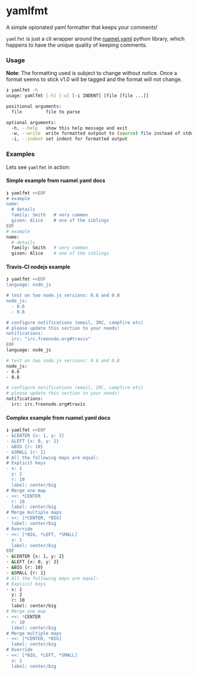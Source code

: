 # yamlfmt

A simple opionated yaml formatter that keeps your comments!

`yamlfmt` is just a cli wrapper around the [ruamel.yaml](https://bitbucket.org/ruamel/yaml) python library, which happens to have the unique quality of keeping comments.

### Usage

**Note**:
The formatting used is subject to change without notice.
Once a format seems to stick v1.0 will be tagged and the format will not change.

```sh
❯ yamlfmt -h
usage: yamlfmt [-h] [-w] [-i INDENT] [file [file ...]]

positional arguments:
  file         file to parse

optional arguments:
  -h, --help   show this help message and exit
  -w, --write  write formatted outpout to (source) file instead of stdout
  -i, --indent set indent for formatted output
```

### Examples

Lets see `yamlfmt` in action:

#### Simple example from ruamel.yaml docs
```sh
❯ yamlfmt <<EOF
# example
name:
  # details
  family: Smith   # very common
  given: Alice    # one of the siblings
EOF
# example
name:
  # details
  family: Smith   # very common
  given: Alice    # one of the siblings
```

#### Travis-CI nodejs example
```sh
❯ yamlfmt <<EOF
language: node_js

# test on two node.js versions: 0.6 and 0.8
node_js:
  - 0.6
  - 0.8

# configure notifications (email, IRC, campfire etc)
# please update this section to your needs!
notifications:
  irc: "irc.freenode.org#travis"
EOF
language: node_js

# test on two node.js versions: 0.6 and 0.8
node_js:
- 0.6
- 0.8

# configure notifications (email, IRC, campfire etc)
# please update this section to your needs!
notifications:
  irc: irc.freenode.org#travis
```

#### Complex example from ruamel.yaml docs
```sh
❯ yamlfmt <<EOF
- &CENTER {x: 1, y: 2}
- &LEFT {x: 0, y: 2}
- &BIG {r: 10}
- &SMALL {r: 1}
# All the following maps are equal:
# Explicit keys
- x: 1
  y: 2
  r: 10
  label: center/big
# Merge one map
- <<: *CENTER
  r: 10
  label: center/big
# Merge multiple maps
- <<: [*CENTER, *BIG]
  label: center/big
# Override
- <<: [*BIG, *LEFT, *SMALL]
  x: 1
  label: center/big
EOF
- &CENTER {x: 1, y: 2}
- &LEFT {x: 0, y: 2}
- &BIG {r: 10}
- &SMALL {r: 1}
# All the following maps are equal:
# Explicit keys
- x: 1
  y: 2
  r: 10
  label: center/big
# Merge one map
- <<: *CENTER
  r: 10
  label: center/big
# Merge multiple maps
- <<: [*CENTER, *BIG]
  label: center/big
# Override
- <<: [*BIG, *LEFT, *SMALL]
  x: 1
  label: center/big
```
